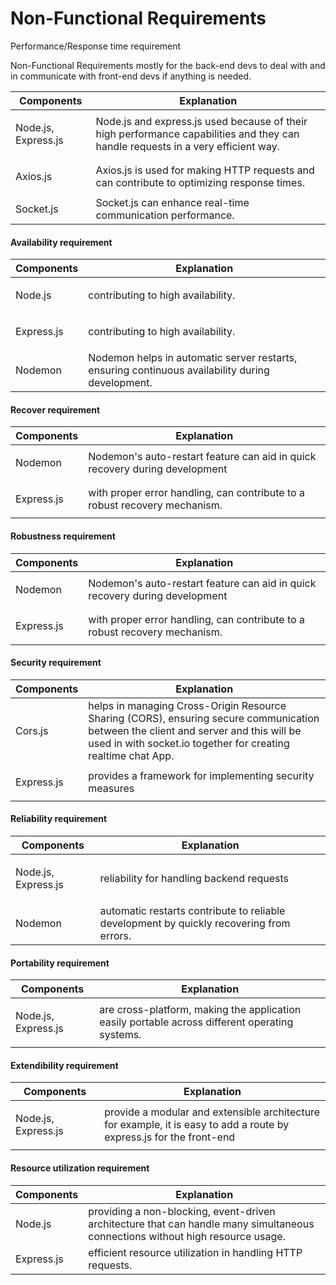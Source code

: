 # Non-Functional Requirements

Performance/Response time requirement

Non-Functional Requirements mostly for the back-end devs to deal with and in communicate with front-end devs if anything is needed.

<table data-full-width="false"><thead><tr><th>Components</th><th>Explanation</th></tr></thead><tbody><tr><td><p>Node.js, Express.js</p><p></p></td><td>Node.js and express.js used because of their high performance capabilities and they can handle requests in a very efficient way.</td></tr><tr><td><p>Axios.js</p><p></p></td><td>Axios.js is used for making HTTP requests and can contribute to optimizing response times.</td></tr><tr><td>Socket.js</td><td>Socket.js can enhance real-time communication performance.</td></tr></tbody></table>

#### Availability requirement

<table data-full-width="false"><thead><tr><th>Components</th><th>Explanation</th></tr></thead><tbody><tr><td><p>Node.js</p><p></p></td><td>contributing to high availability.</td></tr><tr><td><p>Express.js</p><p></p></td><td>contributing to high availability.</td></tr><tr><td>Nodemon</td><td>Nodemon helps in automatic server restarts, ensuring continuous availability during development.</td></tr></tbody></table>

#### Recover requirement

<table data-full-width="false"><thead><tr><th>Components</th><th>Explanation</th></tr></thead><tbody><tr><td><p>Nodemon</p><p></p></td><td>Nodemon's auto-restart feature can aid in quick recovery during development</td></tr><tr><td><p>Express.js</p><p></p></td><td>with proper error handling, can contribute to a robust recovery mechanism.</td></tr></tbody></table>

#### Robustness requirement

<table data-full-width="false"><thead><tr><th>Components</th><th>Explanation</th></tr></thead><tbody><tr><td><p>Nodemon</p><p></p><p></p></td><td>Nodemon's auto-restart feature can aid in quick recovery during development</td></tr><tr><td><p>Express.js</p><p></p></td><td>with proper error handling, can contribute to a robust recovery mechanism.</td></tr></tbody></table>

#### Security requirement

<table data-full-width="false"><thead><tr><th>Components</th><th>Explanation</th></tr></thead><tbody><tr><td><p>Cors.js</p><p></p><p></p></td><td>helps in managing Cross-Origin Resource Sharing (CORS), ensuring secure communication between the client and server and this will be used in with socket.io together for creating realtime chat App.</td></tr><tr><td><p>Express.js</p><p></p></td><td>provides a framework for implementing security measures</td></tr></tbody></table>

#### Reliability requirement

<table data-full-width="false"><thead><tr><th>Components</th><th>Explanation</th></tr></thead><tbody><tr><td><p>Node.js, Express.js</p><p></p><p></p></td><td>reliability for handling backend requests </td></tr><tr><td>Nodemon</td><td>automatic restarts contribute to reliable development by quickly recovering from errors.</td></tr></tbody></table>

#### Portability requirement

<table data-full-width="false"><thead><tr><th>Components</th><th>Explanation</th></tr></thead><tbody><tr><td><p>Node.js, Express.js</p><p></p><p></p></td><td>are cross-platform, making the application easily portable across different operating systems.</td></tr></tbody></table>

#### Extendibility requirement

<table data-full-width="false"><thead><tr><th>Components</th><th>Explanation</th></tr></thead><tbody><tr><td><p>Node.js, Express.js</p><p></p><p></p></td><td>provide a modular and extensible architecture<br>for example, it is easy to add a route by express.js for the front-end </td></tr></tbody></table>



#### Resource utilization requirement

<table data-full-width="false"><thead><tr><th>Components</th><th>Explanation</th></tr></thead><tbody><tr><td>Node.js</td><td>providing a non-blocking, event-driven architecture that can handle many simultaneous connections without high resource usage.</td></tr><tr><td>Express.js </td><td>efficient resource utilization in handling HTTP requests.</td></tr></tbody></table>
